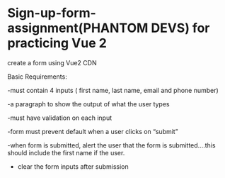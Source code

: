 # Sign-up-form-assignment(PHANTOM DEVS) for practicing Vue 2

create a form using Vue2 CDN

Basic Requirements:

-must contain 4 inputs ( first name, last name, email and phone number)

-a paragraph to show the output of what the user types 

-must have validation on each input 

-form must prevent default when a user clicks on “submit”

-when form is submitted, alert the user that the form is submitted....this should include the first name if the user.

- clear the form inputs after submission 




